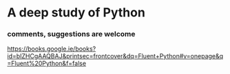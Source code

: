 # A deep study of Python

### comments, suggestions are welcome

https://books.google.ie/books?id=bIZHCgAAQBAJ&printsec=frontcover&dq=Fluent+Python#v=onepage&q=Fluent%20Python&f=false